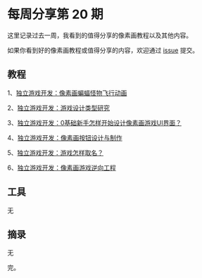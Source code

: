 # 每周分享第 20 期

这里记录过去一周，我看到的值得分享的像素画教程以及其他内容。

如果你看到好的像素画教程或值得分享的内容，欢迎通过 [issue](https://github.com/pixel32/Weekly_PixelartTutorials/issues) 提交。

## 教程
1、[独立游戏开发：像素画蝙蝠怪物飞行动画](http://mp.weixin.qq.com/s?__biz=MjM5MTYxNTcwMQ==&mid=2650553713&idx=2&sn=57b5447643a148804df7b6114e1e69bf&chksm=beba42cb89cdcbddea4331eabf89410d7a1eebdf3a5b2636ebecb01a670aa04a0ba21db8fd17#rd)

2、[独立游戏开发：游戏设计类型研究](http://mp.weixin.qq.com/s?__biz=MjM5MTYxNTcwMQ==&mid=2650553762&idx=1&sn=bffb17980b21cb45819081d5342664c9&chksm=beba421889cdcb0e3f2d68ae1a008f39d0e1197ba56cd87c7ee0fd5a7e5390707495b815eb5b#rd)

3、[独立游戏开发：0基础新手怎样开始设计像素画游戏UI界面？](http://mp.weixin.qq.com/s?__biz=MjM5MTYxNTcwMQ==&mid=2650553782&idx=1&sn=d20ecf4379d1a7a6348d2ec4e9a272cf&chksm=beba420c89cdcb1abf1a0ba6595667d27dcf62280e8dbe460dc304d6d5bee9576d77bd9e9bec#rd)

4、[独立游戏开发：像素画按钮设计与制作](http://mp.weixin.qq.com/s?__biz=MjM5MTYxNTcwMQ==&mid=2650553819&idx=1&sn=d89d36e2247b9596a3cd6cd6abc59160&chksm=beba426189cdcb77425bfad773b78947eb24147c172d9ba197cef8bf2db1c2c9bc742e2cced9#rd)

5、[独立游戏开发：游戏怎样取名？](http://mp.weixin.qq.com/s?__biz=MjM5MTYxNTcwMQ==&mid=2650553843&idx=1&sn=e393f435c0310d8ddc48beef5359cfcc&chksm=beba424989cdcb5f065139baa6e0f80ea12578004069f130fead75a236e1765251ca301420bf#rd)

6、[独立游戏开发：像素画游戏逆向工程](http://mp.weixin.qq.com/s?__biz=MjM5MTYxNTcwMQ==&mid=2650553862&idx=1&sn=be8db00669e2f387e762ad1bf9c0db7c&chksm=beba41bc89cdc8aad21327d7c185e88a5dd53874dd8ac5d098dcaee5dd9e8ed165e0f5adc687#rd)

## 工具
无

## 摘录
无

完。